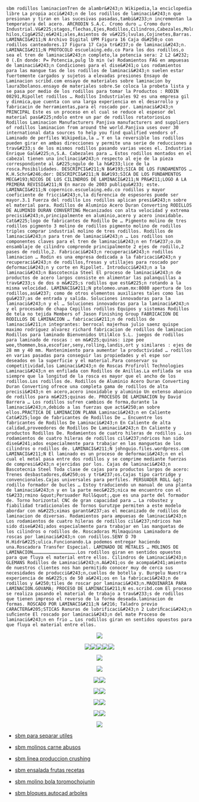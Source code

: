 
```
sbm rodillos laminacionTren de alambr&#243;n Wikipedia,la enciclopedia libre La propia acci&#243;n de los rodillos de laminaci&#243;n que presionan y tiran en las sucesivas pasadas,tambi&#233;n incrementan la temperatura del acero. ARCRODIN S.A.C. Cromo duro … Cromo duro Industrial.V&#225;stagos,flechas,Ejes,Rodillos,Cilindros,Cabezales,Moldes,Tornillos,Gu&#237;as hilos,Cig&#252;e&#241;ales,Asientos de v&#225;lvulas,Cojinetes,Barras. LAMINACI&#211;N Archivo Digital UPM Figura 16 Caja d&#250;o con rodillos canteadores.17 Figura 17 Caja tr&#237;o de laminaci&#243;n. LAMINACI&#211;N PROTOCOLO escuelaing.edu.co Para los dos rodillos,o sea el tren de laminaci&#243;n completo,la potencia sera: 2 L2 &#232; 0 (.En donde: P= Potencia,pulg lb min (w) Rodamientos FAG en ampuesas de laminaci&#243;n Condiciones para el dise&#241;o Los rodamientos para las mangue tas de los rodillos de laminaci&#243;n suelen estar fuertemente cargados y sujetos a elevadas presiones Ensayo de Laminacion scribd.com ensayo de materiales sobre laminacion by laura3bolanos.ensayo de materiales sobre.Se coloca la probeta lista y se pasa por medio de los rodillos para tomar la Productos : RODIN 08291,Ripollet rodillos … Rodillos Industriales 92 es una empresa gil y dinmica,que cuenta con una larga experiencia en el desarrollo y fabricacin de herramientas,para el roscado por. Laminaci&#243;n PRINCIPAL Este es un proceso en el cual se reduce el espesor del material pas&#225;ndolo entre un par de rodillos rotatoriosLos Rodillos Laminacion Manufacturers Panjiva manufacturers and suppliers of rodillos laminacion from around the world.Panjiva uses over 30 international data sources to help you find qualified vendors of. Laminado de perfiles Wikipedia,la … Y en la reversible los rodillos pueden girar en ambas direcciones y permite una serie de reducciones a trav&#233;s de los mismos rodillos pasando varias veces el. Industrias Enrique Gal&#225;n,S.A. Cabezales para … Estos rodillos montados en el cabezal tienen una inclinaci&#243;n respecto al eje de la pieza correspondiente al &#225;ngulo de la h&#233;lice de la rosca.Posibilidades. DESCRIPCI&#211;N B&#193;SICA DE LOS FUNDAMENTOS … K.H.Schr&#246;der: DESCRIPCI&#211;N B&#193;SICA DE LOS FUNDAMENTOS MEC&#193;NICOS DE LOS CILINDROS DE LAMINACI&#211;N PR&#211;LOGO A LA PRIMERA REVISI&#211;N En marzo de 2003 publiqu&#233; este. LAMINACI&#211;N copernico.escuelaing.edu.co rodillos y mayor coeficiente de fricci&#243;n,la diferencia de espesores puede ser mayor.3.1 Fuerza del rodillo Los rodillos aplican presi&#243;n sobre el material para. Rodillos de Aluminio Acero Duran Converting RODILLOS DE ALUMINIO DURAN CONVERTING Mecanizados con alta velocidad y extrema precisi&#243;n,principalmente en aluminio,acero y acero inoxidable. Cat&#225;logo de fabricantes de Rodillo De … Pigmento molino de tres rodillos pigmento 3 molino de rodillos pigmento molino de rodillos triples comprar industrial molino de tres rodillos. Rodillos de laminaci&#243;n para tren de laminaci&#243;n … Los rodillos son componentes claves para el tren de laminaci&#243;n en fr&#237;o.Un ensamblaje de cilindro comprende principalmente 2 ejes de rodillo,2 pases de rodillo,2. Fabricaci&#243;n recuperaci&#243;n rodillos laminacion … Rodin es una empresa dedicada a la fabricaci&#243;n y recuperaci&#243;n de rodillos,fresas y utillajes para roscado por deformaci&#243;n y corte en Ripollet. Introducci&#243;n a la laminaci&#243;n Bascotecnia Steel El proceso de laminaci&#243;n de productos de acero largos consiste en alimentar las palanquillas a trav&#233;s de dos o m&#225;s rodillos que est&#225;n rotando a la misma velocidad. LAMINACI&#211;N ptolomeo.unam.mx:8080 apertura de los rodillos,as&#237; como de otros elementos auxiliares tales como las gu&#237;as de entrada y salida. Soluciones innovadoras para la laminaci&#243;n y el … Soluciones innovadoras para la laminaci&#243;n y el procesado de chapa Cepillos rodillos Equipos y sistemas Rodillos de tela no tejida Members of Jason Finishing Group FABRICACION DE RODILLOS DE LAMINACION … fabricaci&#211;n de rodillos de laminaci&#211;n integrantes: berrocal majerhua julio saenz quispe maximo rodriguez alvarez richard fabricacion de rodillos de laminacion Rodillos para laminado Bienvenidos UtilAlco S.L. juegos de rodillos para laminado de roscas : en m&#225;quinas: izpe pee wee,thommen,bsa,escofier,seny,rolling,landis,ort y similares : ejes de 28 mm y 40 mm. Mantenimiento para aumentar la productividad … rodillos en varias pasadas para conseguir las propiedades y el espe sor deseados en la superficie y el material.Para conservar su competitividad,los Laminaci&#243;n de Roscas Profiroll Technologies Laminaci&#243;n en enfilada con Rodillos de Anillas.La enfilada se usa siempre que la longitud de la rosca es mayor que el ancho de los rodillos.Los rodillos de. Rodillos de Aluminio Acero Duran Converting Duran Converting ofrece una completa gama de rodillos de alta precisi&#243;n en acero,acero inoxidable y aluminio Un extenso abanico de rodillos para m&#225;quinas de. PROCESOS DE LAMINACION by David Barrera … Los rodillos sufren cambios de forma,durante la laminaci&#243;n,debido a las fuerzas que act&#250;an sobre ellos.PRACTICA DE LAMINACION PLANA Laminaci&#243;n en Caliente Cat&#225;logo de fabricantes de Rodillos De … Encuentre los fabricantes de Rodillos De Laminaci&#243;n En Caliente de alta calidad,proveedores de Rodillos De Laminaci&#243;n En Caliente y productos Rodillos De. Rodamientos de cuatro hileras de rodillos … Los rodamientos de cuatro hileras de rodillos cil&#237;ndricos han sido dise&#241;ados especialmente para trabajar en las manguetas de los cilindros o rodillos de. LAMINACI&#211;N johnguio.files.wordpress.com LAMINACI&#211;N El laminado es un proceso de deformaci&#243;n en el cual el metal pasa entre dos rodillos y se comprime mediante fuerzas de compresi&#243;n ejercidas por los. Cajas de laminaci&#243;n Bascotecnia Steel Toda clase de cajas para productos largos de acero: Trenes desbastadores,d&#250;os y tr&#237;os.Cajas tipo cartridge y convencionales.Cajas universales para perfiles. PERSUADER ROLL &gt; rodillo formador de bucles … Estoy traduciendo un manual de una planta de laminaci&#243;n y en la parte mec&#225;nica me encuentro con el t&#233;rmino &quot;Persuader Roll&quot;,que es una parte del formador de. Torno horizontal CNC de gran capacidad para … La robustez y fiabilidad tradicionales de Tornos Gurutzpe permiten a este modelo abordar con m&#225;ximas garant&#237;as el mecanizado de rodillos de laminacion de diversas. Rodamientos para ampuesas de laminaci&#243;n Los rodamientos de cuatro hileras de rodillos cil&#237;ndricos han sido dise&#241;ados especialmente para trabajar en las manguetas de los cilindros o rodillos de. Roscadoras Milmaquinas Laminadora de roscas por laminaci&#243;n con rodillos.SENY D 70 H.Hidr&#225;ulica.Funcionando.La podemos entregar haciendo una.Roscadora Transfer Especial. LAMINADO DE METALES … MOLINOS DE LAMINACION………………………………………….Los rodillos giran en sentidos opuestos para que fluya el material entre ellos. Cilindros de Laminaci&#243;n GLEMANS Rodillos de Laminaci&#243;n.A&#241;os de acompa&#241;amiento de nuestros clientes nos han permitido conocer muy de cerca sus necesidades de producci&#243;n,cuellos de botella y. Burgelu Nuestra experiencia de m&#225;s de 50 a&#241;os en la fabricaci&#243;n de rodillos y &#250;tiles de roscar por laminaci&#243;n.MAQUINARIA PARA LAMINACION.GOVAMA; PROCESO DE LAMINACI&#211;N es.scribd.com El proceso se realiza pasando el material de trabajo a trav&#233;s de rodillos que tienen impreso el reverso de la forma deseada.laminacion de formas. ROSCADO POR LAMINACI&#211;N &#216; Taladro previo CARACTER&#205;STICAS Ranuras de lubrificaci&#243;n 2 Lubriﬁcaci&#243;n suﬁciente El roscado por laminaci&#243;n del mate Proceso de laminaci&#243;n en frio … Los rodillos giran en sentidos opuestos para que fluya el material entre ellos. 
```

<div align="center">

<a href="https://es-crusher.shibang-china.com/github&k=sbm+rodillos+laminacion"><img src="https://static.shibang-china.com/es/crusher/logo.jpg"></a>

<a href="https://es-crusher.shibang-china.com/github&k=sbm+rodillos+laminacion"><img src="https://static.shibang-china.com/es/crusher/index.jpg"></a><a href="https://es-crusher.shibang-china.com/material.htmlgithub&k=sbm+rodillos+laminacion"><img src="https://static.shibang-china.com/es/crusher/material.jpg"></a><a href="https://es-crusher.shibang-china.com/application.htmlgithub&k=sbm+rodillos+laminacion"><img src="https://static.shibang-china.com/es/crusher/application.jpg"></a><a href="https://es-crusher.shibang-china.com/aboutus.htmlgithub&k=sbm+rodillos+laminacion"><img src="https://static.shibang-china.com/es/crusher/aboutus.jpg"></a><a href="https://es-crusher.shibang-china.com/contact.htmlgithub&k=sbm+rodillos+laminacion"><img src="https://static.shibang-china.com/es/crusher/contact.jpg"></a>

<a href="https://es-crusher.shibang-china.com/github&k=sbm+rodillos+laminacion"><img src="https://static.shibang-china.com/es/crusher/banner.jpg"></a>

<a href="https://swt.shibang-china.com/github&k=sbm+rodillos+laminacion"><img src="https://static.shibang-china.com/es/crusher/text.jpg"></a>

<a href="https://swt.shibang-china.com/github&k=sbm+rodillos+laminacion"><img src="https://static.shibang-china.com/es/crusher/chat.jpg"></a><a href="https://es-crusher.shibang-china.com/contact.htmlgithub&k=sbm+rodillos+laminacion"><img src="https://static.shibang-china.com/es/crusher/message.jpg"></a>

<a href="https://es-crusher.shibang-china.com/products/pe.htmlgithub&k=sbm+rodillos+laminacion"><img src="https://static.shibang-china.com/es/crusher/pe.jpg"></a><a href="https://es-crusher.shibang-china.com/products/pf.htmlgithub&k=sbm+rodillos+laminacion"><img src="https://static.shibang-china.com/es/crusher/pf.jpg"></a>

<a href="https://es-crusher.shibang-china.com/products/hpt.htmlgithub&k=sbm+rodillos+laminacion"><img src="https://static.shibang-china.com/es/crusher/hpt.jpg"></a><a href="https://es-crusher.shibang-china.com/products/vsi.htmlgithub&k=sbm+rodillos+laminacion"><img src="https://static.shibang-china.com/es/crusher/vsi.jpg"></a>

<a href="https://es-crusher.shibang-china.com/products/klv.htmlgithub&k=sbm+rodillos+laminacion"><img src="https://static.shibang-china.com/es/crusher/klv.jpg"></a><a href="https://es-crusher.shibang-china.com/products/portable.htmlgithub&k=sbm+rodillos+laminacion"><img src="https://static.shibang-china.com/es/crusher/portable.jpg"></a>

<a href="https://swt.shibang-china.com/github&k=sbm+rodillos+laminacion"><img src="https://static.shibang-china.com/es/crusher/case.jpg"></a>

</div>


* [sbm para separar utiles](sbm%20para%20separar%20utiles.md)

* [sbm molinos carne abusos](sbm%20molinos%20carne%20abusos.md)

* [sbm linea produccion crushing](sbm%20linea%20produccion%20crushing.md)

* [sbm ensalada frutas recetas](sbm%20ensalada%20frutas%20recetas.md)

* [sbm molino bola toromochojunin](sbm%20molino%20bola%20toromochojunin.md)

* [sbm bloques autocad arboles](sbm%20bloques%20autocad%20arboles.md)